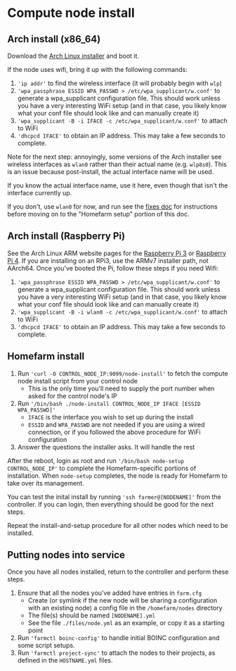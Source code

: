 # Compute node install

## Arch install (x86_64)

Download the [Arch Linux
installer](https://alpinelinux.org/downloads/) and boot it.

If the node uses wifi, bring it up with the following commands:

1. `'ip addr'` to find the wireless interface (it will probably
   begin with `wlp`)
1. `'wpa_passphrase ESSID WPA_PASSWD > /etc/wpa_supplicant/w.conf'` to
   generate a wpa_supplicant configuration file. This should work
   unless you have a very interesting WiFi setup (and in that case,
   you likely know what your conf file should look like and can
   manually create it)
1. `'wpa_supplicant -B -i IFACE -c /etc/wpa_supplicant/w.conf'` to
   attach to WiFi
1. `'dhcpcd IFACE'` to obtain an IP address. This may take a few
   seconds to complete.

Note for the next step: annoyingly, some versions of the Arch
installer see wireless interfaces as `wlan0` rather than their actual
name (e.g. `wlp8s0`). This is an issue because post-install, the
actual interface name will be used.

If you know the actual interface name, use it here, even though that
isn't the interface currently up.

If you don't, use `wlan0` for now, and run see the [fixes
doc](https://github.com/firepear/homefarm/blob/master/docs/fixes.md)
for instructions before moving on to the "Homefarm setup" portion of
this doc.

## Arch install (Raspberry Pi)

See the Arch Linux ARM website pages for the [Raspberry Pi
3](https://archlinuxarm.org/platforms/armv8/broadcom/raspberry-pi-3)
or [Raspberry Pi
4](https://archlinuxarm.org/platforms/armv8/broadcom/raspberry-pi-4). If
you are installing on an RPi3, use the ARMv7 installer path, not
AArch64. Once you've booted the Pi, follow these steps if you need
Wifi:

1. `'wpa_passphrase ESSID WPA_PASSWD > /etc/wpa_supplicant/w.conf'` to
   generate a wpa_supplicant configuration file. This should work
   unless you have a very interesting WiFi setup (and in that case,
   you likely know what your conf file should look like and can
   manually create it)
1. `'wpa_supplicant -B -i wlan0 -c /etc/wpa_supplicant/w.conf'` to
   attach to WiFi
1. `'dhcpcd IFACE'` to obtain an IP address. This may take a few
   seconds to complete.


## Homefarm install

1. Run `'curl -O CONTROL_NODE_IP:9099/node-install'` to fetch the
   compute node install script from your control node
   * This is the only time you'll need to supply the port number when
     asked for the control node's IP
1. Run `'/bin/bash ./node-install CONTROL_NODE_IP IFACE [ESSID WPA_PASSWD]'`
   * `IFACE` is the interface you wish to set up during the install
   * `ESSID` and `WPA_PASSWD` are not needed if you are using a wired
     connection, or if you followed the above procedure for WiFi
     configuration
1. Answer the questions the installer asks. It will handle the rest

After the reboot, login as root and run `'/bin/bash node-setup
CONTROL_NODE_IP'` to complete the Homefarm-specific portions of
installation. When `node-setup` completes, the node is ready for
Homefarm to take over its management.

You can test the inital install by running `'ssh farmer@[NODENAME]'`
from the controller. If you can login, then everything should be good
for the next steps.

Repeat the install-and-setup procedure for all other nodes which need
to be installed.

## Putting nodes into service

Once you have all nodes installed, return to the controller and
perform these steps.

1. Ensure that all the nodes you've added have entries in `farm.cfg`
   * Create (or symlink if the new node will be sharing a
     configuration with an existing node) a config file in the
     `/homefarm/nodes` directory
   * The file(s) should be named `[NODENAME].yml`
   * See the file `./files/node.yml` as an example, or copy it as a
     starting point
1. Run `'farmctl boinc-config'` to handle initial BOINC configuration and
   some script setups.
1. Run `'farmctl project-sync'` to attach the nodes to their projects,
   as defined in the `HOSTNAME.yml` files.

